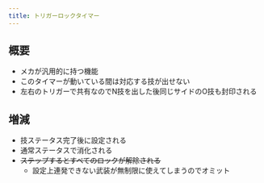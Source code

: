 ```yaml
---
title: トリガーロックタイマー
---
```


## 概要
* メカが汎用的に持つ機能
* このタイマーが動いている間は対応する技が出せない
* 左右のトリガーで共有なのでN技を出した後同じサイドのO技も封印される

## 増減
* 技ステータス完了後に設定される
* 通常ステータスで消化される
* ~~ステップするとすべてのロックが解除される~~
    * 設定上連発できない武装が無制限に使えてしまうのでオミット